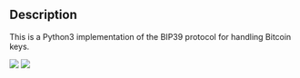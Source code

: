 ## Description
This is a Python3 implementation of the BIP39 protocol for handling Bitcoin keys.

![](https://github.com/gavinbarrett/BIP39_Suite/workflows/Mnemonic%20Generation/badge.svg)
![](https://github.com/gavinbarrett/BIP39_Suite/workflows/Seed%20Generation/badge.svg)
